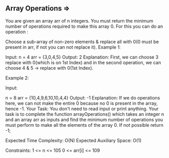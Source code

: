 Array Operations  =>
-----------------


 

You are given an array arr of n integers. You must return the minimum number of operations required to make this array 0. For this you can do an operation :

Choose a sub-array of non-zero elements & replace all with 0(0 must be present in arr, if not you can not replace it).
Example 1:

Input:
n = 4
arr = {3,0,4,5}
Output:
2
Explanation:
First, we can choose 3 replace with 0(which is on 1st Index) and in the second operation, we can choose 4 & 5 -> replace with 0(1st Index).

Example 2:

Input:

n = 8 
arr = {10,4,9,6,10,10,4,4} 
Output: 
-1 
Explanation: 
If we do operations here, we can not make the entire 0 
because no 0 is present in the array, hence -1.
Your Task:
You don't need to read input or print anything. Your task is to complete the function arrayOperations() which takes an integer n and an array arr as inputs and find the minimum number of operations you must perform to make all the elements of the array 0. If not possible return -1;

Expected Time Complexity: O(N)
Expected Auxiliary Space: O(1)

Constraints:
1 <= n <= 105
0 <= arr[i] <= 109
